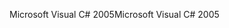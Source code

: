 <span data-ttu-id="18923-101">Microsoft Visual C# 2005</span><span class="sxs-lookup"><span data-stu-id="18923-101">Microsoft Visual C# 2005</span></span>